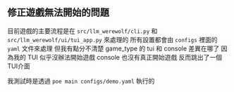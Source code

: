 ## 修正遊戲無法開始的問題

目前遊戲的主要流程是在 `src/llm_werewolf/cli.py` 和 `src/llm_werewolf/ui/tui_app.py` 來處理的
所有設置都會由 `configs` 裡面的 `yaml` 文件來處理
但我有點分不清楚 game_type 的 tui 和 console 差異在哪了
因為我的 TUI 似乎沒辦法開始遊戲
console 也沒有真正開始遊戲 反而跳出了一個TUI介面

我測試時是透過 `poe main configs/demo.yaml` 執行的
